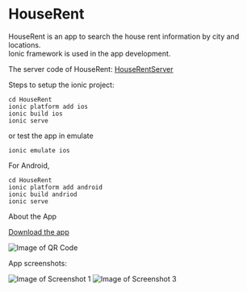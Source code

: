 # HouseRent
HouseRent is an app to search the house rent information by city and locations.  
Ionic framework is used in the app development.

The server code of HouseRent: [HouseRentServer](https://github.com/rolai/HouseRentServer)  

Steps to setup the ionic project:       
```
cd HouseRent
ionic platform add ios
ionic build ios
ionic serve
```

or test the app in emulate

```
ionic emulate ios
```

For Android,

```
cd HouseRent
ionic platform add android
ionic build andriod
ionic serve
```

About the App

[Download the app](http://fir.im/vr28)

![Image of QR Code](https://raw.githubusercontent.com/rolai/HouseRent/master/resources/screenshots/qr.png)


App screenshots:

![Image of Screenshot 1](https://raw.githubusercontent.com/rolai/HouseRent/master/resources/screenshots/screenshot_1.png)
![Image of Screenshot 3](https://raw.githubusercontent.com/rolai/HouseRent/master/resources/screenshots/screenshot_3.png)
